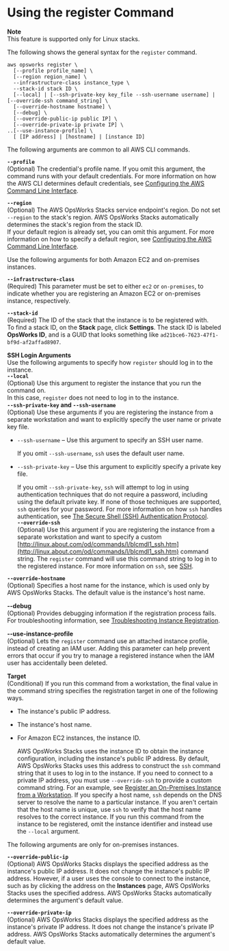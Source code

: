 # Using the register Command<a name="registered-instances-register-registering-command"></a>

**Note**  
This feature is supported only for Linux stacks\.

The following shows the general syntax for the `register` command\.

```
aws opsworks register \
  [--profile profile_name] \
  [--region region_name] \
  --infrastructure-class instance_type \
  --stack-id stack ID \
  [--local] | [--ssh-private-key key_file --ssh-username username] | [--override-ssh command_string] \
  [--override-hostname hostname] \
  [--debug] \
  [--override-public-ip public IP] \
  [--override-private-ip private IP] \
..[--use-instance-profile] \
  [ [IP address] | [hostname] | [instance ID]
```

The following arguments are common to all AWS CLI commands\.

**`--profile`**  
\(Optional\) The credential's profile name\. If you omit this argument, the command runs with your default credentials\. For more information on how the AWS CLI determines default credentials, see [Configuring the AWS Command Line Interface](http://docs.aws.amazon.com/cli/latest/userguide/cli-chap-getting-started.html)\.

**`--region`**  
 \(Optional\) The AWS OpsWorks Stacks service endpoint's region\. Do not set `--region` to the stack's region\. AWS OpsWorks Stacks automatically determines the stack's region from the stack ID\.  
If your default region is already set, you can omit this argument\. For more information on how to specify a default region, see [Configuring the AWS Command Line Interface](http://docs.aws.amazon.com/cli/latest/userguide/cli-chap-getting-started.html)\.

Use the following arguments for both Amazon EC2 and on\-premises instances\.

**`--infrastructure-class`**  
\(Required\) This parameter must be set to either `ec2` or `on-premises`, to indicate whether you are registering an Amazon EC2 or on\-premises instance, respectively\.

**`--stack-id`**  
\(Required\) The ID of the stack that the instance is to be registered with\.  
To find a stack ID, on the **Stack** page, click **Settings**\. The stack ID is labeled **OpsWorks ID**, and is a GUID that looks something like `ad21bce6-7623-47f1-bf9d-af2affad8907`\.

**SSH Login Arguments**  
Use the following arguments to specify how `register` should log in to the instance\.    
**`--local`**  
\(Optional\) Use this argument to register the instance that you run the command on\.   
In this case, `register` does not need to log in to the instance\.  
**`--ssh-private-key` and `--ssh-username`**  
 \(Optional\) Use these arguments if you are registering the instance from a separate workstation and want to explicitly specify the user name or private key file\.  

+ `--ssh-username` – Use this argument to specify an SSH user name\.

  If you omit `--ssh-username`, `ssh` uses the default user name\.

+ `--ssh-private-key` – Use this argument to explicitly specify a private key file\.

  If you omit `--ssh-private-key`, `ssh` will attempt to log in using authentication techniques that do not require a password, including using the default private key\. If none of those techniques are supported, `ssh` queries for your password\. For more information on how `ssh` handles authentication, see [The Secure Shell \(SSH\) Authentication Protocol](https://www.ietf.org/rfc/rfc4252.txt)\.  
**`--override-ssh`**  
 \(Optional\) Use this argument if you are registering the instance from a separate workstation and want to specify a custom [http://linux.about.com/od/commands/l/blcmdl1_ssh.htm](http://linux.about.com/od/commands/l/blcmdl1_ssh.htm) command string\. The `register` command will use this command string to log in to the registered instance\. 
For more information on `ssh`, see [SSH](http://www.openbsd.org/cgi-bin/man.cgi/OpenBSD-current/man1/slogin.1)\.

**`--override-hostname`**  
 \(Optional\) Specifies a host name for the instance, which is used only by AWS OpsWorks Stacks\. The default value is the instance's host name\.

**\-\-debug**  
\(Optional\) Provides debugging information if the registration process fails\. For troubleshooting information, see [Troubleshooting Instance Registration](common-issues.md#common-issues-instance-registration)\.

**\-\-use\-instance\-profile**  
\(Optional\) Lets the `register` command use an attached instance profile, instead of creating an IAM user\. Adding this parameter can help prevent errors that occur if you try to manage a registered instance when the IAM user has accidentally been deleted\.

**Target**  
\(Conditional\) If you run this command from a workstation, the final value in the command string specifies the registration target in one of the following ways\.  

+ The instance's public IP address\.

+ The instance's host name\.

+ For Amazon EC2 instances, the instance ID\.

  AWS OpsWorks Stacks uses the instance ID to obtain the instance configuration, including the instance's public IP address\. By default, AWS OpsWorks Stacks uses this address to construct the `ssh` command string that it uses to log in to the instance\. If you need to connect to a private IP address, you must use `--override-ssh` to provide a custom command string\. For an example, see [Register an On\-Premises Instance from a Workstation](registered-instances-register-registering-examples.md#registered-instances-register-registering-examples-workstation-onprem)\.
If you specify a host name, `ssh` depends on the DNS server to resolve the name to a particular instance\. If you aren't certain that the host name is unique, use `ssh` to verify that the host name resolves to the correct instance\.
If you run this command from the instance to be registered, omit the instance identifier and instead use the `--local` argument\.

The following arguments are only for on\-premises instances\.

**`--override-public-ip`**  
\(Optional\) AWS OpsWorks Stacks displays the specified address as the instance's public IP address\. It does not change the instance's public IP address\. However, if a user uses the console to connect to the instance, such as by clicking the address on the **Instances** page, AWS OpsWorks Stacks uses the specified address\. AWS OpsWorks Stacks automatically determines the argument's default value\.

**`--override-private-ip`**  
\(Optional\) AWS OpsWorks Stacks displays the specified address as the instance's private IP address\. It does not change the instance's private IP address\. AWS OpsWorks Stacks automatically determines the argument's default value\. 